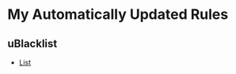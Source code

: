 # My Automatically Updated Rules

## uBlacklist

- [List](https://raw.githubusercontent.com/Apocalypsor/Rules/master/uBlacklist/uBlacklist.txt)

  
